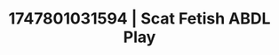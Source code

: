---
categories:
- Midnight fantasy
- Babysitter scenario
- Feather touch
- Coworker crush
- Office affair
image: /assets/images/1747801031594.jpg
layout: post
seo:
  description: Featured content with premium ABDL Play, Scat Fetish. HD images available.
  keywords: ABDL Play, Scat Fetish
  og_image: /assets/images/1747801031594.jpg
  schema_type: VisualArtwork
tags:
- '#1747801031594'
- Scat Fetish
- ABDL Play
title: 1747801031594 | Scat Fetish ABDL Play
---